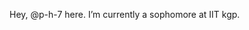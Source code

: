 Hey, @p-h-7 here.
I’m currently a sophomore at IIT kgp.

<!---
p-h-7/p-h-7 is a ✨ special ✨ repository because its `README.md` (this file) appears on your GitHub profile.
You can click the Preview link to take a look at your changes.
--->
